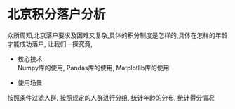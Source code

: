 # 北京积分落户分析
众所周知,北京落户要求及困难又复杂,具体的积分制度是怎样的,具体在怎样的年龄才能成功落户, 让我们一探究竟,

- 核心技术  
Numpy库的使用, Pandas库的使用, Matplotlib库的使用

- 使用场景

按照条件过滤人群, 按照规定的人群进行分组, 统计年龄的分布, 统计得分情况

